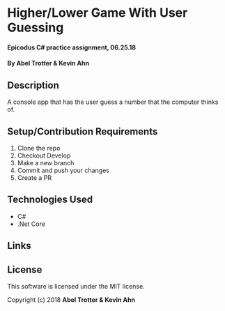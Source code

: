 # Higher/Lower Game With User Guessing

#### Epicodus C# practice assignment, 06.25.18

#### By Abel Trotter & Kevin Ahn

## Description

A console app that has the user guess a number that the computer thinks of.

## Setup/Contribution Requirements

1. Clone the repo
1. Checkout Develop
1. Make a new branch
1. Commit and push your changes
1. Create a PR

## Technologies Used

* C#
* .Net Core

## Links


## License

This software is licensed under the MIT license.

Copyright (c) 2018 **Abel Trotter & Kevin Ahn**
